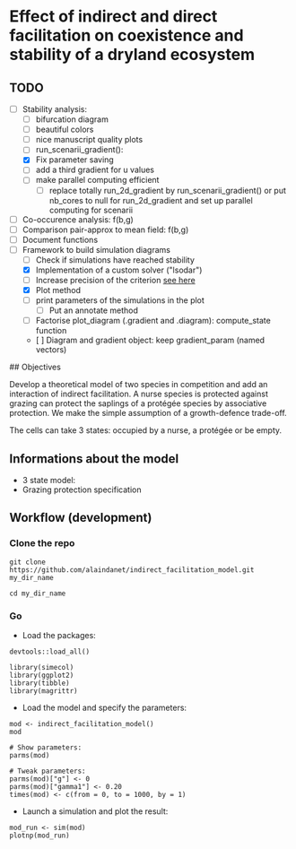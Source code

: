 # Effect of indirect and direct facilitation on coexistence and stability of a dryland ecosystem  

## TODO  

- [ ] Stability analysis:
    - [ ] bifurcation diagram
	- [ ] beautiful colors
	- [ ] nice manuscript quality plots 
    - [ ] run_scenarii_gradient():
	- [x] Fix parameter saving
	- [ ] add a third gradient for u values
	- [ ] make parallel computing efficient
	    - [ ] replace totally run_2d_gradient by run_scenarii_gradient() or
	      put nb_cores to null for run_2d_gradient and set up parallel
	      computing for scenarii
- [ ] Co-occurence analysis: f(b,g)
- [ ] Comparison pair-approx to mean field: f(b,g)
- [ ] Document functions
- [ ] Framework to build simulation diagrams
    - [ ] Check if simulations have reached stability
	- [x] Implementation of a custom solver ("lsodar")
	- [ ] Increase precision of the criterion [see here](https://stackoverflow.com/questions/5802592/dealing-with-very-small-numbers-in-r?rq=1) 
    - [x] Plot method 
	- [ ] print parameters of the simulations in the plot 
	    - [ ] Put an annotate method
	- [ ] Factorise plot_diagram (.gradient and .diagram): compute_state
	  function
    - [ ] Diagram and gradient object: keep gradient_param (named vectors) 

## Objectives

Develop a theoretical model of two species in competition and add an interaction
of indirect facilitation. A nurse species is protected against grazing can protect the saplings of a protégée species by associative protection. We make the simple assumption of a growth-defence trade-off.

The cells can take 3 states: occupied by a nurse, a protégée or be empty.

## Informations about the model

- 3 state model:
- Grazing protection specification

## Workflow (development)

### Clone the repo

```
git clone https://github.com/alaindanet/indirect_facilitation_model.git my_dir_name

cd my_dir_name
```

### Go

- Load the packages:

```
devtools::load_all()

library(simecol)
library(ggplot2)
library(tibble)
library(magrittr)
```

- Load the model and specify the parameters:

```
mod <- indirect_facilitation_model()
mod

# Show parameters:
parms(mod)

# Tweak parameters:
parms(mod)["g"] <- 0
parms(mod)["gamma1"] <- 0.20
times(mod) <- c(from = 0, to = 1000, by = 1)
```

- Launch a simulation and plot the result:

```
mod_run <- sim(mod)
plotnp(mod_run)
```

